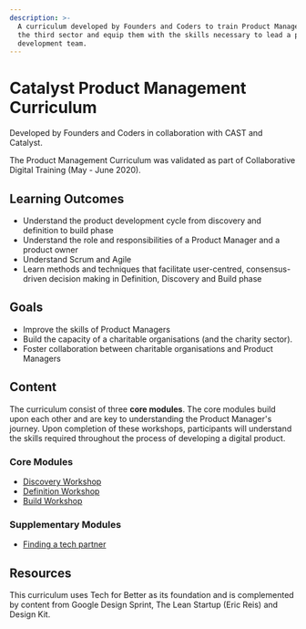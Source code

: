 ```yaml
---
description: >-
  A curriculum developed by Founders and Coders to train Product Managers within
  the third sector and equip them with the skills necessary to lead a product
  development team.
---
```


# Catalyst Product Management Curriculum

Developed by Founders and Coders in collaboration with CAST and Catalyst.

The Product Management Curriculum was validated as part of Collaborative Digital Training (May - June 2020).

## Learning Outcomes

- Understand the product development cycle from discovery and definition to build phase
- Understand the role and responsibilities of a Product Manager and a product owner
- Understand Scrum and Agile
- Learn methods and techniques that facilitate user-centred, consensus-driven decision making in Definition, Discovery and Build phase

## Goals

- Improve the skills of Product Managers
- Build the capacity of a charitable organisations \(and the charity sector\).
- Foster collaboration between charitable organisations and Product Managers

## Content

The curriculum consist of three **core modules**. The core modules build upon each other and are key to understanding the Product Manager's journey. Upon completion of these workshops, participants will understand the skills required throughout the process of developing a digital product.

### Core Modules

- [Discovery Workshop ](core-modules/discovery-workshop/)
- [Definition Workshop ](core-modules/definition-workshop/)
- [Build Workshop](core-modules/build-workshop/)

### Supplementary Modules

- [Finding a tech partner ](supplementary-modules/finding-a-tech-partner/)

## Resources

This curriculum uses Tech for Better as its foundation and is complemented by content from Google Design Sprint, The Lean Startup \(Eric Reis\) and Design Kit.
